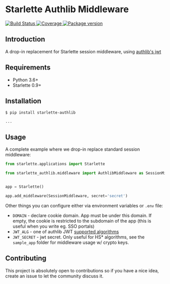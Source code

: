 # Starlette Authlib Middleware

<a href="https://travis-ci.org/aogier/starlette-authlib">
    <img src="https://travis-ci.org/aogier/starlette-authlib.svg?branch=master" alt="Build Status">
</a>
<a href="https://codecov.io/gh/aogier/starlette-authlib">
    <img src="https://codecov.io/gh/aogier/starlette-authlib/branch/master/graph/badge.svg" alt="Coverage">
</a>
<a href="https://pypi.org/project/starlette-authlib/">
    <img src="https://badge.fury.io/py/starlette-authlib.svg" alt="Package version">
</a>

## Introduction

A drop-in replacement for Starlette session middleware, using [authlib's jwt](https://docs.authlib.org/en/latest/jose/jwt.html)

## Requirements

* Python 3.6+
* Starlette 0.9+

## Installation

```console
$ pip install starlette-authlib

...
```

## Usage

A complete example where we drop-in replace standard session middleware:

```python
from starlette.applications import Starlette

from starlette_authlib.middleware import AuthlibMiddleware as SessionMiddleware


app = Starlette()

app.add_middleware(SessionMiddleware, secret='secret')
```

Other things you can configure either via environment variables or `.env` file:

* `DOMAIN` - declare cookie domain. App must be under this domain. If empty,
  the cookie is restricted to the subdomain of the app (this is useful when you
  write eg. SSO portals)
* `JWT_ALG` - one of authlib JWT [supported algorithms](https://docs.authlib.org/en/latest/specs/rfc7518.html#specs-rfc7518)
* `JWT_SECRET` - jwt secret. Only useful for HS* algorithms, see the
  `sample_app` folder for middleware usage w/ crypto keys.

## Contributing

This project is absolutely open to contributions so if you have a nice idea,
create an issue to let the community discuss it.

